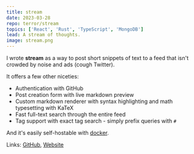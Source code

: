 ```yaml
---
title: stream
date: 2023-03-28
repo: terror/stream
topics: ['React', 'Rust', 'TypeScript', 'MongoDB']
lead: A stream of thoughts.
image: stream.png
---
```


I wrote **stream** as a way to post short snippets of text to a feed that isn't
crowded by noise and ads (cough Twitter).

It offers a few other niceties:

- Authentication with GitHub
- Post creation form with live markdown preview
- Custom markdown renderer with syntax highlighting and math typesetting with
  KaTeX
- Fast full-text search through the entire feed
- Tag support with exact tag search - simply prefix queries with `#`

And it's easily self-hostable with
[docker](https://github.com/mistih/stream/blob/master/Dockerfile).

Links: [GitHub](https://github.com/mistih/stream),
[Website](https://stream.harunmistik.com.tr/)

